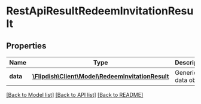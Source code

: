 # RestApiResultRedeemInvitationResult

## Properties
Name | Type | Description | Notes
------------ | ------------- | ------------- | -------------
**data** | [**\Flipdish\Client\Model\RedeemInvitationResult**](RedeemInvitationResult.md) | Generic data object. | 

[[Back to Model list]](../README.md#documentation-for-models) [[Back to API list]](../README.md#documentation-for-api-endpoints) [[Back to README]](../README.md)


